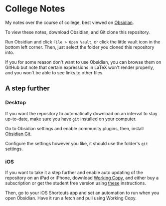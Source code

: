 # College Notes

My notes over the course of college, best viewed on [Obsidian](https://www.obsidian.md).

To view these notes, download Obsidian, and Git clone this repository.

Run Obsidian and click `File > Open Vault`, or click the little vault icon in the bottom left corner. Then, just select the folder you cloned this repository into.

If you for some reason don't want to use Obsidian, you can browse them on GitHub but note that certain expressions in LaTeX won't render properly, and you won't be able to see links to other files.

## A step further

### Desktop

If you want the repository to automatically download on an interval to stay up-to-date, make sure you have `git` installed on your computer.

Go to Obsidian settings and enable community plugins, then, install [Obsidian Git](https://obsidian.md/plugins?id=obsidian-git).

Configure the settings however you like, it should use the folder's `git` settings.

### iOS

If you want to take it a step further and enable auto updating of the repository on an iPad or iPhone, download [Working Copy](https://workingcopy.app/), and either buy a subscription or get the student free version using [these](https://workingcopy.app/education/) instructions.

Then, go to your iOS Shortcuts app and set an automation to run when you open Obsidian. Have it run a fetch and pull using Working Copy.
